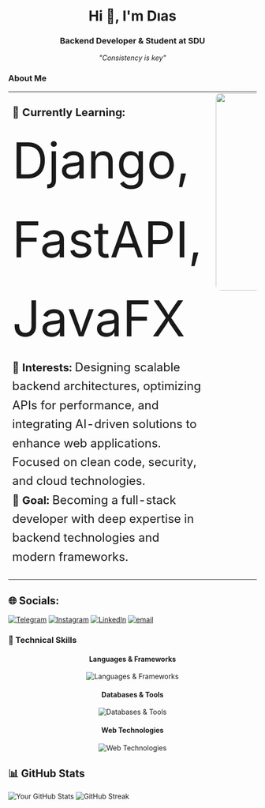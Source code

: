 <h1 align="center">Hi 👋, I'm Dıas</h1>
<h3 align="center">Backend Developer & Student at SDU</h3>

<p align="center">
  <i>"Consistency is key"</i>
</p>

### About Me
<table style="width:100%; border-collapse:collapse;">
  <tr>
   <td style="vertical-align:top;">
  <ul style="list-style-type:none; padding-left:0; font-size: 22px; line-height: 1.6;">
    <li>🌱 <strong>Currently Learning:</strong> <span style="font-size: 100px;">Django, FastAPI, JavaFX</span></li>
    <li>💼 <strong>Interests:</strong> <span style="font-size: 24px;">Designing scalable backend architectures, optimizing APIs for performance, and integrating AI-driven solutions to enhance web applications. Focused on clean code, security, and cloud technologies.</span></li>
    <li>🎯 <strong>Goal:</strong> <span style="font-size: 24px;">Becoming a full-stack developer with deep expertise in backend technologies and modern frameworks.</span></li>
  </ul>
</td>
    <td align="right" style="padding-left:20px; vertical-align:top;">
      <img width="400" src="https://media2.giphy.com/media/v1.Y2lkPTc5MGI3NjExMmJnNmI2anpzOW03ejFrZmNld3Jic2t3eW81NHBqYzc2ZmV2eDZmayZlcD12MV9pbnRlcm5hbF9naWZfYnlfaWQmY3Q9Zw/ghCX1B38YFXAwttIkg/giphy.gif" alt="Coding GIF" style="border-radius:10px;"/>
    </td>
  </tr>
</table>

## 🌐 Socials:
[![Telegram](https://img.shields.io/badge/Telegram-%23007bff.svg?logo=telegram&logoColor=white)](https://t.me/dikend1) [![Instagram](https://img.shields.io/badge/Instagram-%23E4405F.svg?logo=Instagram&logoColor=white)](https://instagram.com/deesa.wp) [![LinkedIn](https://img.shields.io/badge/LinkedIn-%230077B5.svg?logo=linkedin&logoColor=white)](https://linkedin.com/in/maxatovdias) [![email](https://img.shields.io/badge/Email-D14836?logo=gmail&logoColor=white)](maxatovdias@gmail.com) 


### 💎 Technical Skills
<div align="center">
  <h4>Languages & Frameworks</h4>
  <img src="https://skillicons.dev/icons?i=sf,python,django,fastapi,java,SQL" alt="Languages & Frameworks" />

  
  <h4>Databases & Tools</h4>
  <img src="https://skillicons.dev/icons?i=postgres,git,aws,docker" alt="Databases & Tools" />

  
  <h4>Web Technologies</h4>
  <img src="https://skillicons.dev/icons?i=html,css,js" alt="Web Technologies" />
</div>

## 📊 GitHub Stats
![Your GitHub Stats](https://github-readme-stats.vercel.app/api?username=dikend1&show_icons=true&theme=dark)
![GitHub Streak](https://github-readme-streak-stats.herokuapp.com/?user=dikend1)

